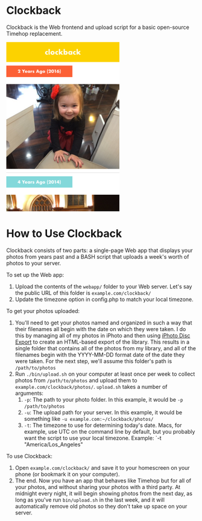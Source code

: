 Clockback
=========
Clockback is the Web frontend and upload script for a basic open-source Timehop replacement.

<img src="screenshots/clockback-mobile.png" width="300" />

How to Use Clockback
====================
Clockback consists of two parts: a single-page Web app that displays your photos from years past and a BASH script that uploads a week's worth of photos to your server.

To set up the Web app:

1. Upload the contents of the `webapp/` folder to your Web server. Let's say the public URL of this folder is `example.com/clockback/`
1. Update the timezone option in config.php to match your local timezone.

To get your photos uploaded:

1. You'll need to get your photos named and organized in such a way that their filenames all begin with the date on which they were taken.  I do this by managing all of my photos in iPhoto and then using [iPhoto Disc Export](https://github.com/cfinke/iPhoto-Disc-Export) to create an HTML-based export of the library.  This results in a single folder that contains all of the photos from my library, and all of the filenames begin with the YYYY-MM-DD format date of the date they were taken.  For the next step, we'll assume this folder's path is `/path/to/photos`
1. Run `./bin/upload.sh` on your computer at least once per week to collect photos from `/path/to/photos` and upload them to `example.com/clockback/photos/`. `upload.sh` takes a number of arguments:
    1. `-p`: The path to your photo folder. In this example, it would be `-p /path/to/photos`
    1. `-u`: The upload path for your server. In this example, it would be something like `-u example.com:~/clockback/photos/`
    1. `-t`: The timezone to use for determining today's date. Macs, for example, use UTC on the command line by default, but you probably want the script to use your local timezone. Example: `-t "America/Los_Angeles"

To use Clockback:

1. Open `example.com/clockback/` and save it to your homescreen on your phone (or bookmark it on your computer).
1. The end.  Now you have an app that behaves like Timehop but for all of your photos, and without sharing your photos with a third party.  At midnight every night, it will begin showing photos from the next day, as long as you've run `bin/upload.sh` in the last week, and it will automatically remove old photos so they don't take up space on your server.
